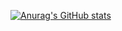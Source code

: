 [![Anurag's GitHub stats](https://github-readme-stats.vercel.app/api?username=stfn-ko)](https://github.com/stfn-ko/github-readme-stats)
